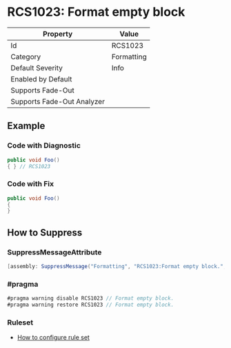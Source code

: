 # RCS1023: Format empty block

| Property | Value |
| -------- | ----- |
| Id | RCS1023 |
| Category | Formatting |
| Default Severity | Info |
| Enabled by Default |  |
| Supports Fade\-Out |  |
| Supports Fade\-Out Analyzer |  |

## Example

### Code with Diagnostic

```csharp
public void Foo()
{ } // RCS1023
```

### Code with Fix

```csharp
public void Foo()
{
}
```

## How to Suppress

### SuppressMessageAttribute

```csharp
[assembly: SuppressMessage("Formatting", "RCS1023:Format empty block.", Justification = "<Pending>")]
```

### \#pragma

```csharp
#pragma warning disable RCS1023 // Format empty block.
#pragma warning restore RCS1023 // Format empty block.
```

### Ruleset

* [How to configure rule set](../HowToConfigureAnalyzers.md)
